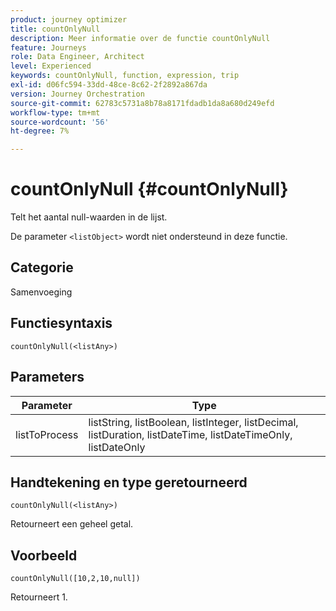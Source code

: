 ```yaml
---
product: journey optimizer
title: countOnlyNull
description: Meer informatie over de functie countOnlyNull
feature: Journeys
role: Data Engineer, Architect
level: Experienced
keywords: countOnlyNull, function, expression, trip
exl-id: d06fc594-33dd-48ce-8c62-2f2892a867da
version: Journey Orchestration
source-git-commit: 62783c5731a8b78a8171fdadb1da8a680d249efd
workflow-type: tm+mt
source-wordcount: '56'
ht-degree: 7%

---
```


# countOnlyNull {#countOnlyNull}

Telt het aantal null-waarden in de lijst.

De parameter `<listObject>` wordt niet ondersteund in deze functie.

## Categorie

Samenvoeging

## Functiesyntaxis

`countOnlyNull(<listAny>)`

## Parameters

| Parameter | Type |
|-----------|------------------|
| listToProcess | listString, listBoolean, listInteger, listDecimal, listDuration, listDateTime, listDateTimeOnly, listDateOnly |

## Handtekening en type geretourneerd

`countOnlyNull(<listAny>)`

Retourneert een geheel getal.

## Voorbeeld

`countOnlyNull([10,2,10,null])`

Retourneert 1.
